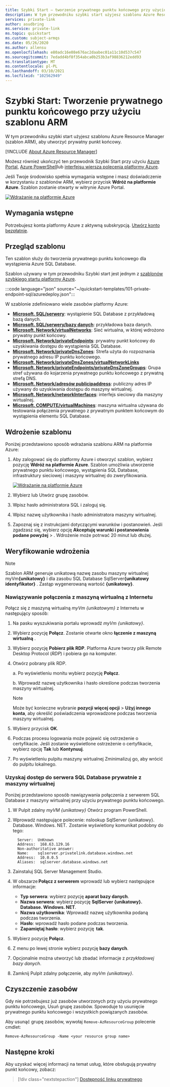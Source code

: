 ```yaml
---
title: Szybki Start — tworzenie prywatnego punktu końcowego przy użyciu szablonu ARM
description: W tym przewodniku szybki start użyjesz szablonu Azure Resource Manager (szablon ARM), aby utworzyć prywatny punkt końcowy.
services: private-link
author: asudbring
ms.service: private-link
ms.topic: quickstart
ms.custom: subject-armqs
ms.date: 05/26/2020
ms.author: allensu
ms.openlocfilehash: e80adc16e08e676ac2daabec01a11c10d537c547
ms.sourcegitcommit: 7edadd4bf8f354abca0b253b3af98836212edd93
ms.translationtype: MT
ms.contentlocale: pl-PL
ms.lasthandoff: 03/10/2021
ms.locfileid: "102562949"
---
```

# <a name="quickstart-create-a-private-endpoint-by-using-an-arm-template"></a>Szybki Start: Tworzenie prywatnego punktu końcowego przy użyciu szablonu ARM

W tym przewodniku szybki start użyjesz szablonu Azure Resource Manager (szablon ARM), aby utworzyć prywatny punkt końcowy.

[!INCLUDE [About Azure Resource Manager](../../includes/resource-manager-quickstart-introduction.md)]

Możesz również ukończyć ten przewodnik Szybki Start przy użyciu [Azure Portal](create-private-endpoint-portal.md), [Azure PowerShell](create-private-endpoint-powershell.md)lub [interfejsu wiersza polecenia platformy Azure](create-private-endpoint-cli.md).

Jeśli Twoje środowisko spełnia wymagania wstępne i masz doświadczenie w korzystaniu z szablonów ARM, wybierz przycisk **Wdróż na platformie Azure**. Szablon zostanie otwarty w witrynie Azure Portal.

[![Wdrażanie na platformie Azure](../media/template-deployments/deploy-to-azure.svg)](https://portal.azure.com/#create/Microsoft.Template/uri/https%3A%2F%2Fraw.githubusercontent.com%2FAzure%2Fazure-quickstart-templates%2Fmaster%2F101-private-endpoint-sql%2Fazuredeploy.json)

## <a name="prerequisites"></a>Wymagania wstępne

Potrzebujesz konta platformy Azure z aktywną subskrypcją. [Utwórz konto bezpłatnie](https://azure.microsoft.com/free/?WT.mc_id=A261C142F).

## <a name="review-the-template"></a>Przegląd szablonu

Ten szablon służy do tworzenia prywatnego punktu końcowego dla wystąpienia Azure SQL Database.

Szablon używany w tym przewodniku Szybki start jest jednym z [szablonów szybkiego startu platformy Azure](https://azure.microsoft.com/resources/templates/101-private-endpoint-sql/).

:::code language="json" source="~/quickstart-templates/101-private-endpoint-sql/azuredeploy.json":::

W szablonie zdefiniowano wiele zasobów platformy Azure:

- [**Microsoft. SQL/serwery**](/azure/templates/microsoft.sql/servers): wystąpienie SQL Database z przykładową bazą danych.
- [**Microsoft. SQL/serwery/bazy danych**](/azure/templates/microsoft.sql/servers/databases): przykładowa baza danych.
- [**Microsoft. Network/virtualNetworks**](/azure/templates/microsoft.network/virtualnetworks): Sieć wirtualna, w której wdrożono prywatny punkt końcowy.
- [**Microsoft. Network/privateEndpoints**](/azure/templates/microsoft.network/privateendpoints): prywatny punkt końcowy do uzyskiwania dostępu do wystąpienia SQL Database.
- [**Microsoft. Network/privateDnsZones**](/azure/templates/microsoft.network/privatednszones): Strefa użyta do rozpoznania prywatnego adresu IP punktu końcowego.
- [**Microsoft. Network/privateDnsZones/virtualNetworkLinks**](/azure/templates/microsoft.network/privatednszones/virtualnetworklinks)
- [**Microsoft. Network/privateEndpoints/privateDnsZoneGroups**](/azure/templates/microsoft.network/privateendpoints/privateDnsZoneGroups): Grupa stref używana do kojarzenia prywatnego punktu końcowego z prywatną strefą DNS.
- [**Microsoft. Network/adresów publicipaddress**](/azure/templates/microsoft.network/publicIpAddresses): publiczny adres IP używany do uzyskiwania dostępu do maszyny wirtualnej.
- [**Microsoft. Network/networkInterfaces**](/azure/templates/microsoft.network/networkinterfaces): interfejs sieciowy dla maszyny wirtualnej.
- [**Microsoft. COMPUTE/virtualMachines**](/azure/templates/microsoft.compute/virtualmachines): maszyna wirtualna używana do testowania połączenia prywatnego z prywatnym punktem końcowym do wystąpienia elementu SQL Database.

## <a name="deploy-the-template"></a>Wdrożenie szablonu

Poniżej przedstawiono sposób wdrażania szablonu ARM na platformie Azure:

1. Aby zalogować się do platformy Azure i otworzyć szablon, wybierz pozycję **Wdróż na platformie Azure**. Szablon umożliwia utworzenie prywatnego punktu końcowego, wystąpienia SQL Database, infrastruktury sieciowej i maszyny wirtualnej do zweryfikowania.

   [![Wdrażanie na platformie Azure](../media/template-deployments/deploy-to-azure.svg)](https://portal.azure.com/#create/Microsoft.Template/uri/https%3A%2F%2Fraw.githubusercontent.com%2FAzure%2Fazure-quickstart-templates%2Fmaster%2F101-private-endpoint-sql%2Fazuredeploy.json)

2. Wybierz lub Utwórz grupę zasobów.
3. Wpisz hasło administratora SQL i zaloguj się.
4. Wpisz nazwę użytkownika i hasło administratora maszyny wirtualnej.
5. Zapoznaj się z instrukcjami dotyczącymi warunków i postanowień. Jeśli zgadzasz się, wybierz opcję **Akceptuję warunki i postanowienia podane powyżej**  >  . Wdrożenie może potrwać 20 minut lub dłużej.

## <a name="validate-the-deployment"></a>Weryfikowanie wdrożenia

> [!NOTE]
> Szablon ARM generuje unikatową nazwę zasobu maszyny wirtualnej myVm<b>{unikatowy}</b> i dla zasobu SQL Database SqlServer<b>{unikatowy identyfikator}</b> . Zastąp wygenerowaną wartość **{unikatowy}**.

### <a name="connect-to-a-vm-from-the-internet"></a>Nawiązywanie połączenia z maszyną wirtualną z Internetu

Połącz się z maszyną wirtualną _myVm {unikatowym}_ z Internetu w następujący sposób:

1. Na pasku wyszukiwania portalu wprowadź _myVm {unikatowy}_.

2. Wybierz pozycję **Połącz**. Zostanie otwarte okno **łączenie z maszyną wirtualną** .

3. Wybierz pozycję **Pobierz plik RDP**. Platforma Azure tworzy plik Remote Desktop Protocol (_RDP_) i pobiera go na komputer.

4. Otwórz pobrany plik RDP.

   a. Po wyświetleniu monitu wybierz pozycję **Połącz**.

   b. Wprowadź nazwę użytkownika i hasło określone podczas tworzenia maszyny wirtualnej.

      > [!NOTE]
      > Może być konieczne wybranie **pozycji więcej opcji**  >  **Użyj innego konta**, aby określić poświadczenia wprowadzone podczas tworzenia maszyny wirtualnej.

5. Wybierz przycisk **OK**.

6. Podczas procesu logowania może pojawić się ostrzeżenie o certyfikacie. Jeśli zostanie wyświetlone ostrzeżenie o certyfikacie, wybierz opcję **Tak** lub **Kontynuuj**.

7. Po wyświetleniu pulpitu maszyny wirtualnej Zminimalizuj go, aby wrócić do pulpitu lokalnego.

### <a name="access-the-sql-database-server-privately-from-the-vm"></a>Uzyskaj dostęp do serwera SQL Database prywatnie z maszyny wirtualnej

Poniżej przedstawiono sposób nawiązywania połączenia z serwerem SQL Database z maszyny wirtualnej przy użyciu prywatnego punktu końcowego.

1.  W Pulpit zdalny _myVM {unikatowy}_ Otwórz program PowerShell.
2.  Wprowadź następujące polecenie: nslookup SqlServer {unikatowy}. Database. Windows. NET. 
    Zostanie wyświetlony komunikat podobny do tego:

    ```
      Server:  UnKnown
      Address:  168.63.129.16
      Non-authoritative answer:
      Name:    sqlserver.privatelink.database.windows.net
      Address:  10.0.0.5
      Aliases:  sqlserver.database.windows.net
    ```

3.  Zainstaluj SQL Server Management Studio.
4.  W obszarze **Połącz z serwerem** wprowadź lub wybierz następujące informacje:
    - **Typ serwera**: wybierz pozycję **aparat bazy danych**.
    - **Nazwa serwera**: wybierz pozycję **SqlServer {unikatowy}. Database. Windows. NET**.
    - **Nazwa użytkownika**: Wprowadź nazwę użytkownika podaną podczas tworzenia.
    - **Hasło**: wprowadź hasło podane podczas tworzenia.
    - **Zapamiętaj hasło**: wybierz pozycję  **tak**.

5.  Wybierz pozycję **Połącz**.
6.  Z menu po lewej stronie wybierz pozycję **bazy danych**.
7.  Opcjonalnie można utworzyć lub zbadać informacje z _przykładowej bazy danych_.
8.  Zamknij Pulpit zdalny połączenie, aby _myVm {unikatowy}_.

## <a name="clean-up-resources"></a>Czyszczenie zasobów

Gdy nie potrzebujesz już zasobów utworzonych przy użyciu prywatnego punktu końcowego, Usuń grupę zasobów. Spowoduje to usunięcie prywatnego punktu końcowego i wszystkich powiązanych zasobów.

Aby usunąć grupę zasobów, wywołaj `Remove-AzResourceGroup` polecenie cmdlet:

```azurepowershell-interactive
Remove-AzResourceGroup -Name <your resource group name>
```

## <a name="next-steps"></a>Następne kroki

Aby uzyskać więcej informacji na temat usług, które obsługują prywatny punkt końcowy, zobacz:
> [!div class="nextstepaction"]
> [Dostępność linku prywatnego](private-link-overview.md#availability)

